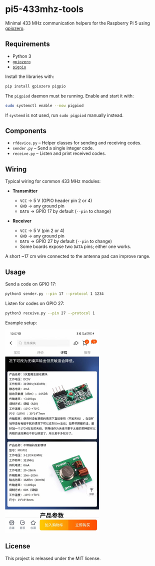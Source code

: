 # pi5-433mhz-tools

Minimal 433 MHz communication helpers for the Raspberry Pi 5 using
[gpiozero](https://gpiozero.readthedocs.io/).

## Requirements

- Python 3
- [`gpiozero`](https://gpiozero.readthedocs.io/)
- [`pigpio`](http://abyz.me.uk/rpi/pigpio/)

Install the libraries with:

```bash
pip install gpiozero pigpio
```

The ``pigpiod`` daemon must be running. Enable and start it with:

```bash
sudo systemctl enable --now pigpiod
```

If ``systemd`` is not used, run ``sudo pigpiod`` manually instead.

## Components

- `rfdevice.py` – Helper classes for sending and receiving codes.
- `sender.py` – Send a single integer code.
- `receive.py` – Listen and print received codes.

## Wiring

Typical wiring for common 433&nbsp;MHz modules:

- **Transmitter**
  - `VCC` → 5&nbsp;V (GPIO header pin&nbsp;2 or&nbsp;4)
  - `GND` → any ground pin
  - `DATA` → GPIO&nbsp;17 by default (`--pin` to change)

- **Receiver**
  - `VCC` → 5&nbsp;V (pin&nbsp;2 or&nbsp;4)
  - `GND` → any ground pin
  - `DATA` → GPIO&nbsp;27 by default (`--pin` to change)
  - Some boards expose two `DATA` pins; either one works.

A short ~17&nbsp;cm wire connected to the antenna pad can improve range.

## Usage

Send a code on GPIO 17:

```bash
python3 sender.py --pin 17 --protocol 1 1234
```

Listen for codes on GPIO 27:

```bash
python3 receive.py --pin 27 --protocol 1
```

Example setup:

<img src="doc/device.jpg" alt="Device" width="300" />

## License

This project is released under the MIT license.
